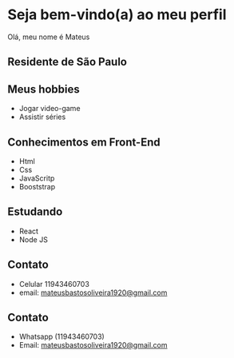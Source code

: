 # Seja bem-vindo(a) ao meu perfil 

Olá, meu nome é Mateus

## Residente de São Paulo

## Meus hobbies
- Jogar video-game
- Assistir séries

## Conhecimentos em Front-End
- Html
- Css
- JavaScritp
- Booststrap

## Estudando
- React
- Node JS

## Contato
- Celular 11943460703
- email: mateusbastosoliveira1920@gmail.com

##  Contato 
- Whatsapp (11943460703)
- Email: mateusbastosoliveira1920@gmail.com
